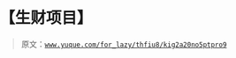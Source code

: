 # 【生财项目】

> 原文：[`www.yuque.com/for_lazy/thfiu8/kig2a20no5ptpro9`](https://www.yuque.com/for_lazy/thfiu8/kig2a20no5ptpro9)



